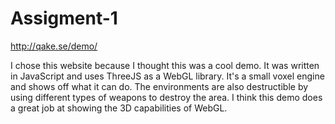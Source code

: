 # Assigment-1
http://qake.se/demo/

I chose this website because I thought this was a cool demo. It was written in JavaScript and uses ThreeJS as a WebGL library. It's a small voxel engine and shows off what it can do. The environments are also destructible by using different types of weapons to destroy the area. I think this demo does a great job at showing the 3D capabilities of WebGL.

